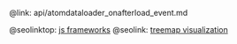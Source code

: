 @link: api/atomdataloader_onafterload_event.md

@seolinktop: [js frameworks](https://webix.com)
@seolink: [treemap visualization](https://webix.com/widget/treemap/)